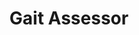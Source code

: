 ---
title: 'Gait Assessor'
type: 'academic project'
affiliation: 'McMaster University'
year: '2023'
images: ["GaitAssessor_UI_vs_Foot_Position","GaitAssessor_Gait_Patterns","GaitAssessor_Building_the_UI"]
imageHeight: 300px
skills: ['CPP', 'Arduino', 'MATLAB', 'Data Processing and Analysis', 'UI/UX', 'Signal Processing', 'Research']
videoLink:  "https://www.youtube.com/watch?v=ocvgvfC_OX0"
github: "https://github.com/Norange01/GaitAssessor"
pdf: ""
links: []
linkTitles: []
linkTypes: []
description: "In my third-year design course, we (a group of 4) created a gait assessor device for cerebral palsy patients using a simple ESP32 microcontroller and a BNO055 orientation sensor. We used MATLAB for signal processing and for creating the UI. At the end, we successfully saw clear patterns between normal gait and abnormal gait!"
---